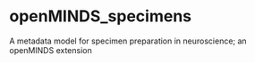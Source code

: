 # openMINDS_specimens
A metadata model for specimen preparation in neuroscience; an openMINDS extension
